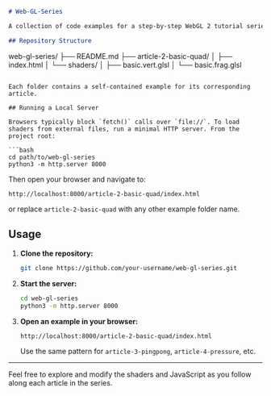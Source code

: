 ```markdown
# Web-GL-Series

A collection of code examples for a step-by-step WebGL 2 tutorial series, ranging from a basic full-screen quad (Article 2) up to a real-time fluid simulation (Article 6).

## Repository Structure
```

web-gl-series/
├── README.md
├── article-2-basic-quad/
│ ├── index.html
│ └── shaders/
│ ├── basic.vert.glsl
│ └── basic.frag.glsl

````

Each folder contains a self-contained example for its corresponding article.

## Running a Local Server

Browsers typically block `fetch()` calls over `file://`. To load shaders from external files, run a minimal HTTP server. From the project root:

```bash
cd path/to/web-gl-series
python3 -m http.server 8000
````

Then open your browser and navigate to:

```
http://localhost:8000/article-2-basic-quad/index.html
```

or replace `article-2-basic-quad` with any other example folder name.

## Usage

1. **Clone the repository:**

    ```bash
    git clone https://github.com/your-username/web-gl-series.git
    ```

2. **Start the server:**

    ```bash
    cd web-gl-series
    python3 -m http.server 8000
    ```

3. **Open an example in your browser:**

    ```
    http://localhost:8000/article-2-basic-quad/index.html
    ```

    Use the same pattern for `article-3-pingpong`, `article-4-pressure`, etc.

---

Feel free to explore and modify the shaders and JavaScript as you follow along each article in the series.
